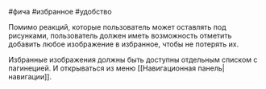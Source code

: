 #фича #избранное #удобство 

Помимо реакций, которые пользователь может оставлять под рисунками, пользователь должен иметь возможность отметить добавить любое изображение в избранное, чтобы не потерять их. 

Избранные изображения должны быть доступны отдельным списком с пагинецией. И открываться из меню [[Навигационная панель|навигации]].